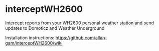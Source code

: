 # interceptWH2600
Intercept reports from your WH2600 personal weather station and send updates to Domoticz and Weather Underground

Installation instructions: https://github.com/allan-gam/interceptWH2600/wiki